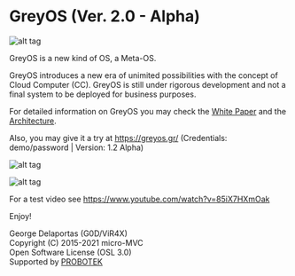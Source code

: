 # GreyOS (Ver. 2.0 - Alpha)

![alt tag](https://raw.githubusercontent.com/g0d/GreyOS/master/Misc/GreyOS%20-%20Logo.png)

GreyOS is a new kind of OS, a Meta-OS.

GreyOS introduces a new era of unimited possibilities with the concept of Cloud Computer (CC). GreyOS is still under rigorous development 
and not a final system to be deployed for business purposes.

For detailed information on GreyOS you may check the [White Paper](https://github.com/g0d/GreyOS/blob/master/Tech%20Doc/GreyOS%20-%20Era%20of%20the%20Cloud%20Computer%20(White%20Paper).pdf) and the [Architecture](https://github.com/g0d/GreyOS/blob/master/Misc/GreyOS%20-%20Architecture.png).

Also, you may give it a try at https://greyos.gr/ (Credentials: demo/password | Version: 1.2 Alpha)

![alt tag](https://github.com/g0d/GreyOS/blob/master/Misc/GreyOS%20-%20Login%20(Old).PNG)

![alt tag](https://github.com/g0d/GreyOS/blob/master/Misc/GreyOS%20-%20Desktop%20(Old).PNG)  

For a test video see https://www.youtube.com/watch?v=85iX7HXmOak





Enjoy!

George Delaportas (G0D/ViR4X)  
Copyright (C) 2015-2021 micro-MVC  
Open Software License (OSL 3.0)  
Supported by [PROBOTEK](https://probotek.eu/)
